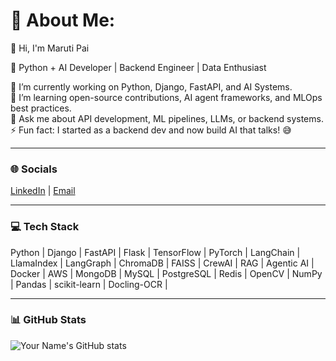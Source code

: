 # 💫 About Me:
👋 Hi, I'm Maruti Pai

🚀 Python + AI Developer | Backend Engineer | Data Enthusiast  

🔭 I’m currently working on Python, Django, FastAPI, and AI Systems.  
🌱 I’m learning open-source contributions, AI agent frameworks, and MLOps best practices.  
💬 Ask me about API development, ML pipelines, LLMs, or backend systems.  
⚡ Fun fact: I started as a backend dev and now build AI that talks! 😅  

---

### 🌐 Socials
[LinkedIn](www.linkedin.com/in/maruti-pai) | [Email](mailto:marutipai203@gmail.com)

---

### 💻 Tech Stack
Python | Django | FastAPI | Flask | TensorFlow | PyTorch | LangChain | LlamaIndex | LangGraph | ChromaDB | FAISS | CrewAI | RAG | Agentic AI | Docker | AWS | MongoDB | MySQL | PostgreSQL | Redis | OpenCV | NumPy | Pandas | scikit-learn | Docling-OCR |

---

### 📊 GitHub Stats
![Your Name's GitHub stats](https://github-readme-stats.vercel.app/api?username=YourGitHubUsername&show_icons=true&theme=radical)
